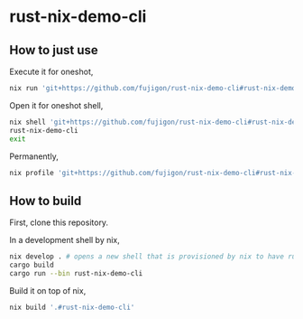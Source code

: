 # rust-nix-demo-cli

## How to just use

Execute it for oneshot,

```bash
nix run 'git+https://github.com/fujigon/rust-nix-demo-cli#rust-nix-demo-cli'
```

Open it for oneshot shell,

```bash
nix shell 'git+https://github.com/fujigon/rust-nix-demo-cli#rust-nix-demo-cli'
rust-nix-demo-cli
exit
```

Permanently,

```bash
nix profile 'git+https://github.com/fujigon/rust-nix-demo-cli#rust-nix-demo-cli'
```

## How to build

First, clone this repository.

In a development shell by nix,

```bash
nix develop . # opens a new shell that is provisioned by nix to have rust toolchains, see flake.nix
cargo build
cargo run --bin rust-nix-demo-cli
```

Build it on top of nix,

```bash
nix build '.#rust-nix-demo-cli'
```
